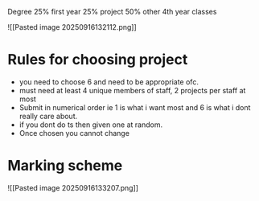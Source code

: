 Degree 25% first year 25% project 50% other 4th year classes

![[Pasted image 20250916132112.png]]

# Rules for choosing project

- you need to choose 6 and need to be appropriate ofc.
- must need at least 4 unique members of staff, 2 projects per staff at most
- Submit in numerical order ie 1 is what i want most and 6 is what i dont really care about.
- if you dont do ts then given one at random.
- Once chosen you cannot change

# Marking scheme

![[Pasted image 20250916133207.png]]



